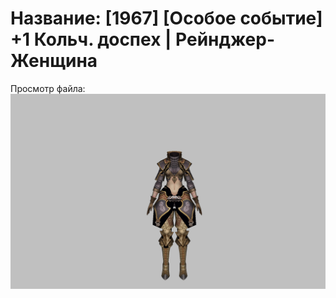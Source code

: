 # Название: [1967] [Особое событие] +1 Кольч. доспех | Рейнджер-Женщина

Просмотр файла:
![p030002.png](p030002.png)